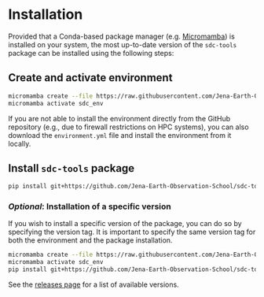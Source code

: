 # Installation

Provided that a Conda-based package manager (e.g. 
[Micromamba](https://mamba.readthedocs.io/en/latest/user_guide/micromamba.html))
is installed on your system, the most up-to-date version of the `sdc-tools` package can 
be installed using the following steps:

## Create and activate environment

```bash
micromamba create --file https://raw.githubusercontent.com/Jena-Earth-Observation-School/sdc-tools/main/environment.yml
micromamba activate sdc_env
```

If you are not able to install the environment directly from the GitHub repository 
(e.g., due to firewall restrictions on HPC systems), you can also download the 
`environment.yml` file and install the environment from it locally.

## Install `sdc-tools` package

```bash
pip install git+https://github.com/Jena-Earth-Observation-School/sdc-tools.git
```

### _Optional_: Installation of a specific version

If you wish to install a specific version of the package, you can do so by specifying 
the version tag. It is important to specify the same version tag for both the 
environment and the package installation.

```bash
micromamba create --file https://raw.githubusercontent.com/Jena-Earth-Observation-School/sdc-tools/v0.2.0/environment.yml
micromamba activate sdc_env
pip install git+https://github.com/Jena-Earth-Observation-School/sdc-tools.git@v0.2.0
```

See the [releases page](https://github.com/Jena-Earth-Observation-School/sdc-tools/releases) 
for a list of available versions.
